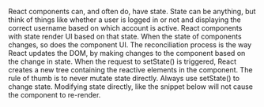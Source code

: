 React components can, and often do, have state. State can be anything, but think of things like whether a user is logged in or not and displaying the correct username based on which account is active. React components with state render UI based on that state. When the state of components changes, so does the component UI. The reconciliation process is the way React updates the DOM, by making changes to the component based on the change in state. When the request to setState() is triggered, React creates a new tree containing the reactive elements in the component. The rule of thumb is to never mutate state directly. Always use setState() to change state. Modifying state directly, like the snippet below will not cause the component to re-render.